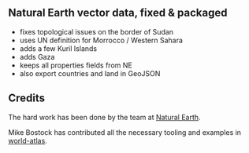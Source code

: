 ## Natural Earth vector data, fixed & packaged

- fixes topological issues on the border of Sudan
- uses UN definition for Morrocco / Western Sahara
- adds a few Kuril Islands
- adds Gaza
- keeps all properties fields from NE
- also export countries and land in GeoJSON

## Credits

The hard work has been done by the team
at [Natural Earth](https://www.naturalearthdata.com/).

Mike Bostock has contributed all the necessary tooling
and examples in [world-atlas](https://github.com/topojson/world-atlas).

